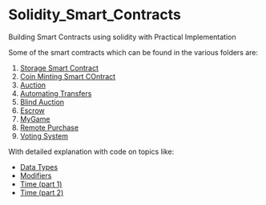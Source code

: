 # Solidity_Smart_Contracts
Building Smart Contracts using solidity with Practical Implementation

Some of the smart comtracts which can be found in the various folders are:

1. [Storage Smart Contract](https://github.com/Tobi-DataDetective/Solidity_Smart_Contracts/tree/main/Storage_Smart_Contact)
2. [Coin Minting Smart COntract](https://github.com/Tobi-DataDetective/Solidity_Smart_Contracts/tree/main/coin_minting)
3. [Auction](https://github.com/Tobi-DataDetective/Solidity_Smart_Contracts/tree/main/auction)
4. [Automating Transfers](https://github.com/Tobi-DataDetective/Solidity_Smart_Contracts/tree/main/automating_transfer)
5. [Blind Auction](https://github.com/Tobi-DataDetective/Solidity_Smart_Contracts/tree/main/blind_auction)
6. [Escrow](https://github.com/Tobi-DataDetective/Solidity_Smart_Contracts/tree/main/escrow)
7. [MyGame](https://github.com/Tobi-DataDetective/Solidity_Smart_Contracts/tree/main/myGame)
8. [Remote Purchase](https://github.com/Tobi-DataDetective/Solidity_Smart_Contracts/tree/main/remote_purchase)
9. [Voting System](https://github.com/Tobi-DataDetective/Solidity_Smart_Contracts/tree/main/voting_system)

With detailed explanation with code on topics like:
* [Data Types](https://github.com/Tobi-DataDetective/Solidity_Smart_Contracts/tree/main/data_types)
* [Modifiers](https://github.com/Tobi-DataDetective/Solidity_Smart_Contracts/tree/main/modifiers)
* [Time (part 1)](https://github.com/Tobi-DataDetective/Solidity_Smart_Contracts/tree/main/time_1)
* [Time (part 2)](https://github.com/Tobi-DataDetective/Solidity_Smart_Contracts/tree/main/time_2)